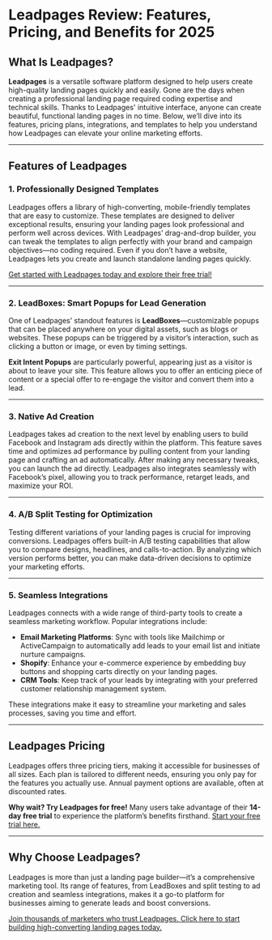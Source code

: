 # Leadpages Review: Features, Pricing, and Benefits for 2025

## What Is Leadpages?

**Leadpages** is a versatile software platform designed to help users create high-quality landing pages quickly and easily. Gone are the days when creating a professional landing page required coding expertise and technical skills. Thanks to Leadpages' intuitive interface, anyone can create beautiful, functional landing pages in no time. Below, we’ll dive into its features, pricing plans, integrations, and templates to help you understand how Leadpages can elevate your online marketing efforts.

---

## Features of Leadpages

### 1. Professionally Designed Templates

Leadpages offers a library of high-converting, mobile-friendly templates that are easy to customize. These templates are designed to deliver exceptional results, ensuring your landing pages look professional and perform well across devices. With Leadpages’ drag-and-drop builder, you can tweak the templates to align perfectly with your brand and campaign objectives—no coding required. Even if you don’t have a website, Leadpages lets you create and launch standalone landing pages quickly.

[Get started with Leadpages today and explore their free trial!](https://bit.ly/LEadPages)

---

### 2. LeadBoxes: Smart Popups for Lead Generation

One of Leadpages’ standout features is **LeadBoxes**—customizable popups that can be placed anywhere on your digital assets, such as blogs or websites. These popups can be triggered by a visitor’s interaction, such as clicking a button or image, or even by timing settings.

**Exit Intent Popups** are particularly powerful, appearing just as a visitor is about to leave your site. This feature allows you to offer an enticing piece of content or a special offer to re-engage the visitor and convert them into a lead.

---

### 3. Native Ad Creation

Leadpages takes ad creation to the next level by enabling users to build Facebook and Instagram ads directly within the platform. This feature saves time and optimizes ad performance by pulling content from your landing page and crafting an ad automatically. After making any necessary tweaks, you can launch the ad directly. Leadpages also integrates seamlessly with Facebook’s pixel, allowing you to track performance, retarget leads, and maximize your ROI.

---

### 4. A/B Split Testing for Optimization

Testing different variations of your landing pages is crucial for improving conversions. Leadpages offers built-in A/B testing capabilities that allow you to compare designs, headlines, and calls-to-action. By analyzing which version performs better, you can make data-driven decisions to optimize your marketing efforts.

---

### 5. Seamless Integrations

Leadpages connects with a wide range of third-party tools to create a seamless marketing workflow. Popular integrations include:

- **Email Marketing Platforms**: Sync with tools like Mailchimp or ActiveCampaign to automatically add leads to your email list and initiate nurture campaigns.
- **Shopify**: Enhance your e-commerce experience by embedding buy buttons and shopping carts directly on your landing pages.
- **CRM Tools**: Keep track of your leads by integrating with your preferred customer relationship management system.

These integrations make it easy to streamline your marketing and sales processes, saving you time and effort.

---

## Leadpages Pricing

Leadpages offers three pricing tiers, making it accessible for businesses of all sizes. Each plan is tailored to different needs, ensuring you only pay for the features you actually use. Annual payment options are available, often at discounted rates.

**Why wait? Try Leadpages for free!** Many users take advantage of their **14-day free trial** to experience the platform’s benefits firsthand. [Start your free trial here.](https://bit.ly/LEadPages)

---

## Why Choose Leadpages?

Leadpages is more than just a landing page builder—it’s a comprehensive marketing tool. Its range of features, from LeadBoxes and split testing to ad creation and seamless integrations, makes it a go-to platform for businesses aiming to generate leads and boost conversions.

[Join thousands of marketers who trust Leadpages. Click here to start building high-converting landing pages today.](https://bit.ly/LEadPages)
